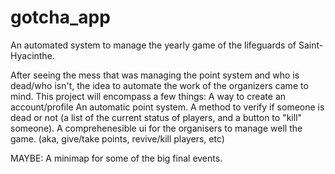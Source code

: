 # gotcha_app
An automated system to manage the yearly game of the lifeguards of Saint-Hyacinthe.

After seeing the mess that was managing the point system and who is dead/who isn't, the idea to automate the work of the organizers came to mind.
This project will encompass a few things:
  A way to create an account/profile
  An automatic point system.
  A method to verify if someone is dead or not (a list of the current status of players, and a button to "kill" someone).
  A comprehenesible ui for the organisers to manage well the game. (aka, give/take points, revive/kill players, etc)

  MAYBE:
  A minimap for some of the big final events.

